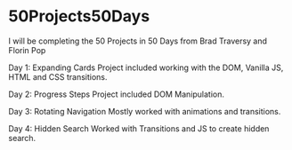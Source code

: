 # 50Projects50Days
I will be completing the 50 Projects in 50 Days from Brad Traversy and Florin Pop


Day 1: Expanding Cards
  Project included working with the DOM, Vanilla JS, HTML and CSS transitions. 
  
Day 2: Progress Steps
  Project included DOM Manipulation.
  
Day 3: Rotating Navigation
  Mostly worked with animations and transitions.
  
Day 4: Hidden Search
  Worked with Transitions and JS to create hidden search. 
